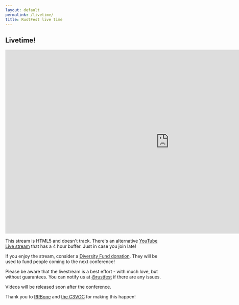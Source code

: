 ```yaml
---
layout: default
permalink: /livetime/
title: RustFest live time
---
```


<section>
<h2>Livetime!</h2>

<div style="text-align: center;"><iframe src="http://streaming.media.ccc.de/rustfest2018/embed/main/dash/native" width="1024" height="576" frameborder="none" allowfullscreen="allowfullscreen" seamless="seamless" scrolling="no"></iframe></div>

<p>This stream is HTML5 and doesn't track. There's an alternative <a href="https://www.youtube.com/watch?v=s_ZPfmp7-H0">YouTube Live stream</a> that has a 4 hour buffer. Just in case you join late!</p>

<p>If you enjoy the stream, consider a <a href="https://ti.to/asquera-event-ug/rustfest-paris-2018/">Diversity Fund donation</a>. They will be used to fund people coming to the next conference!</p>

<p>Please be aware that the livestream is a best effort - with much love, but without guarantees. You can notify us at <a href="https://twitter.com/rustfest">@rustfest</a> if there are any issues.</p>

<p>Videos will be released soon after the conference.</p>

<p>Thank you to <a href="https://www.rrbone.net/">RRBone</a> and <a href="https://c3voc.de/">the C3VOC</a> for making this happen!</p>

</section>
